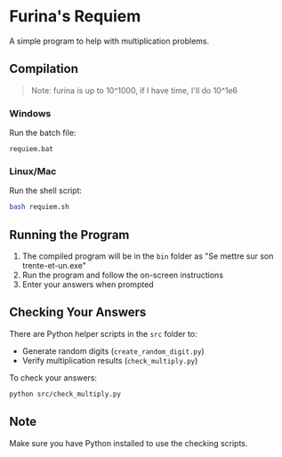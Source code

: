 # Furina's Requiem

A simple program to help with multiplication problems.

## Compilation

> Note: furina is up to 10^1000, if I have time, I'll do 10^1e6

### Windows
Run the batch file:
```batch
requiem.bat
```

### Linux/Mac
Run the shell script:
```bash
bash requiem.sh
```

## Running the Program

1. The compiled program will be in the `bin` folder as "Se mettre sur son trente-et-un.exe"
2. Run the program and follow the on-screen instructions
3. Enter your answers when prompted

## Checking Your Answers

There are Python helper scripts in the `src` folder to:
- Generate random digits (`create_random_digit.py`)
- Verify multiplication results (`check_multiply.py`)

To check your answers:
```bash
python src/check_multiply.py
```

## Note
Make sure you have Python installed to use the checking scripts.